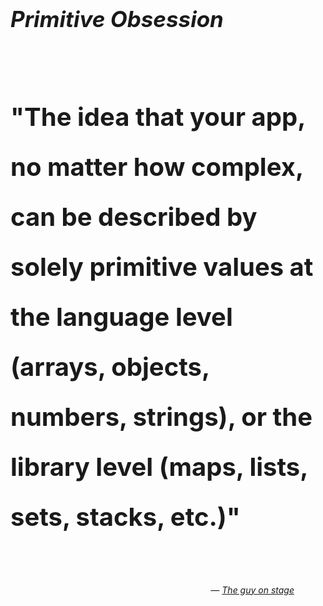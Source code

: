 <h1 style="font-size: 250%"><em>Primitive Obsession</em></h1>
<br>
<h2 style="font-size: 40px; line-height: 2">"The idea that your app, no matter how complex, can be described by solely primitive values at the language level (arrays, objects, numbers, strings), or the library level (maps, lists, sets, stacks, etc.)"
</h2><br><br>
<cite style="text-align: right; display: block; margin-right: 50px">&mdash; <a href="http://banderson.me">The guy on stage</a></cite>
